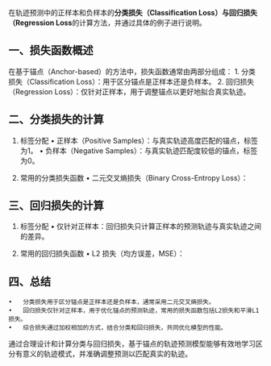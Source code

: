 
在轨迹预测中的正样本和负样本的**分类损失（Classification Loss）与回归损失（Regression Loss**的计算方法，并通过具体的例子进行说明。

## 一、损失函数概述

在基于锚点（Anchor-based）的方法中，损失函数通常由两部分组成：
	1.	分类损失（Classification Loss）：用于区分锚点是正样本还是负样本。
	2.	回归损失（Regression Loss）：仅针对正样本，用于调整锚点以更好地拟合真实轨迹。

## 二、分类损失的计算

1. 标签分配
	•	正样本（Positive Samples）：与真实轨迹高度匹配的锚点，标签为1。
	•	负样本（Negative Samples）：与真实轨迹匹配度较低的锚点，标签为0。

2. 常用的分类损失函数
	•	二元交叉熵损失（Binary Cross-Entropy Loss）：

## 三、回归损失的计算

1. 标签分配
	•	仅针对正样本：回归损失只计算正样本的预测轨迹与真实轨迹之间的差异。

2. 常用的回归损失函数
	•	L2 损失（均方误差，MSE）：


## 四、总结

	•	分类损失用于区分锚点是正样本还是负样本，通常采用二元交叉熵损失。
	•	回归损失仅针对正样本，用于优化锚点的预测轨迹，常用的损失函数包括L2损失和平滑L1损失。
	•	综合损失通过加权相加的方式，结合分类和回归损失，共同优化模型的性能。

通过合理设计和计算分类与回归损失，基于锚点的轨迹预测模型能够有效地学习区分有意义的轨迹模式，并准确调整预测以匹配真实的轨迹。